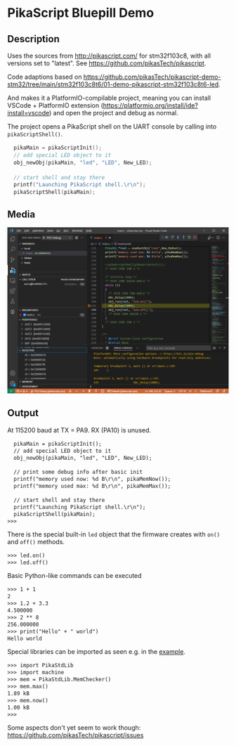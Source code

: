 # PikaScript Bluepill Demo

## Description

Uses the sources from http://pikascript.com/ for stm32f103c8, with all versions set to "latest". See https://github.com/pikasTech/pikascript.

Code adaptions based on https://github.com/pikasTech/pikascript-demo-stm32/tree/main/stm32f103c8t6/01-demo-pikascript-stm32f103c8t6-led.

And makes it a PlatformIO-compilable project, meaning you can install VSCode + PlatformIO extension (https://platformio.org/install/ide?install=vscode) and open the project and debug as normal.

The project opens a PikaScript shell on the UART console by calling into `pikaScriptShell()`. 

```cpp
  pikaMain = pikaScriptInit();
  // add special LED object to it
  obj_newObj(pikaMain, "led", "LED", New_LED);

  // start shell and stay there
  printf("Launching PikaScript shell.\r\n");
  pikaScriptShell(pikaMain);
```

## Media

![debug](debug.png)

## Output

At 115200 baud at TX = PA9. RX (PA10) is unused.

```
  pikaMain = pikaScriptInit();
  // add special LED object to it
  obj_newObj(pikaMain, "led", "LED", New_LED);

  // print some debug info after basic init
  printf("memory used now: %d B\r\n", pikaMemNow());
  printf("memory used max: %d B\r\n", pikaMemMax());

  // start shell and stay there
  printf("Launching PikaScript shell.\r\n");
  pikaScriptShell(pikaMain);
>>> 
```

There is the special built-in `led` object that the firmware creates with `on()` and `off()` methods.

```
>>> led.on()
>>> led.off()
```

Basic Python-like commands can be executed

```
>>> 1 + 1
2
>>> 1.2 + 3.3
4.500000
>>> 2 ** 8
256.000000
>>> print("Hello" + " world")
Hello world
```

Special libraries can be imported as seen e.g. in the [example](https://github.com/pikasTech/pikascript/blob/master/examples/GPIO/main.py).

```
>>> import PikaStdLib
>>> import machine
>>> mem = PikaStdLib.MemChecker()
>>> mem.max()
1.89 kB
>>> mem.now()
1.00 kB
>>>
```

Some aspects don't yet seem to work though: https://github.com/pikasTech/pikascript/issues